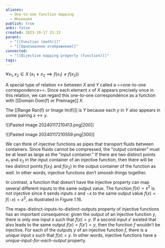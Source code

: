 ```yaml
---
aliases:
  - One-to-one function mapping
  - Инъекция
publish: true
anki: false
created: 2023-10-17 21:13
parent:
  - "[[Function (math)]]"
  - "[[Однозначное отображение]]"
connected:
  - "[[Bijective mapping property (function)]]"
tags:
---
```



$\forall x_1, x_2 \in X \; (x_1 \neq x_2 \implies f(x_1) \neq f(x_2))$

A special type of relation $↔$ between $X$ and $Y$ called a ==one-to-one correspondence==. Since each element $x$ of $X$ appears precisely once in this relation, we can regard this one-to-one correspondence as a function with [[Domain Dom(f) or Preimage]] $X$. 

The [[Range Ran(f) or Image Im(f)]]  is $Y$ because each $y$ in $Y$ also appears in some pairing $x ↔ y$.

![[Pasted image 20240117210413.png|200]]

![[Pasted image 20240117210559.png|300]]


We can think of $injective$ functions as pipes that transport fluids between containers. Since fluids cannot be compressed, the "output container" must be at least as large as the "input container." If there are two distinct points $x_1$ and $x_2$ in the input container of an injective function, then there will be two distinct points $f(x_1)$ and $f(x_2)$ in the output container of the function as well. In other words, injective functions don’t smoosh things together.

In contrast, a function that doesn’t have the injective property can map several different inputs to the same output value. The function $f(x) = x^2$ is not injective since it sends inputs $x$ and $-x$ to the same output value $f(x) = f(-x) = x^2$, as illustrated in Figure 1.16.

The maps-distinct-inputs-to-distinct-outputs property of injective functions has an important consequence: given the output of an injective function $y$, there is only one input $x$ such that $f(x) = y$. If a second input $x'$ existed that also leads to the same output $f(x) = f(x') = y$, then the function $f$ wouldn’t be injective. For each of the outputs $y$ of an injective function $f$, there is a $unique$ input $x$ such that $f(x) = y$. In other words, injective functions have a $unique$-$input$-$for$-$each$-$output$ property.








